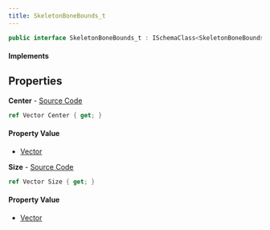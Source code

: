 ```yaml
---
title: SkeletonBoneBounds_t
---
```


```csharp
public interface SkeletonBoneBounds_t : ISchemaClass<SkeletonBoneBounds_t>, ISchemaField, ISchemaClass, INativeHandle
```

#### Implements

## Properties

**Center** - [Source Code](https://github.com/swiftly-solution/swiftlys2/blob/main/managed/src/SwiftlyS2.Generated/Schemas/Interfaces/SkeletonBoneBounds_t.cs#L16)

```csharp
ref Vector Center { get; }
```

#### Property Value

- [Vector](/docs/api/shared/natives/vector)

**Size** - [Source Code](https://github.com/swiftly-solution/swiftlys2/blob/main/managed/src/SwiftlyS2.Generated/Schemas/Interfaces/SkeletonBoneBounds_t.cs#L18)

```csharp
ref Vector Size { get; }
```

#### Property Value

- [Vector](/docs/api/shared/natives/vector)

